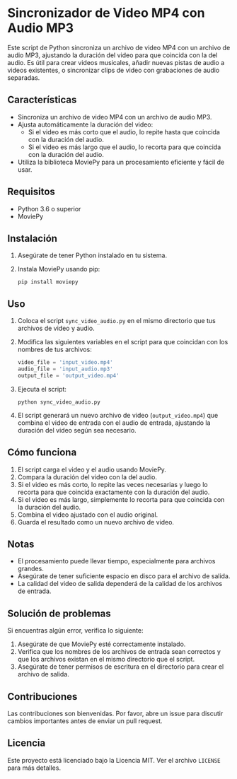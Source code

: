 # Sincronizador de Video MP4 con Audio MP3

Este script de Python sincroniza un archivo de video MP4 con un archivo de audio MP3, ajustando la duración del video para que coincida con la del audio. Es útil para crear videos musicales, añadir nuevas pistas de audio a videos existentes, o sincronizar clips de video con grabaciones de audio separadas.

## Características

- Sincroniza un archivo de video MP4 con un archivo de audio MP3.
- Ajusta automáticamente la duración del video:
  - Si el video es más corto que el audio, lo repite hasta que coincida con la duración del audio.
  - Si el video es más largo que el audio, lo recorta para que coincida con la duración del audio.
- Utiliza la biblioteca MoviePy para un procesamiento eficiente y fácil de usar.

## Requisitos

- Python 3.6 o superior
- MoviePy

## Instalación

1. Asegúrate de tener Python instalado en tu sistema.
2. Instala MoviePy usando pip:

   ```
   pip install moviepy
   ```

## Uso

1. Coloca el script `sync_video_audio.py` en el mismo directorio que tus archivos de video y audio.

2. Modifica las siguientes variables en el script para que coincidan con los nombres de tus archivos:

   ```python
   video_file = 'input_video.mp4'
   audio_file = 'input_audio.mp3'
   output_file = 'output_video.mp4'
   ```

3. Ejecuta el script:

   ```
   python sync_video_audio.py
   ```

4. El script generará un nuevo archivo de video (`output_video.mp4`) que combina el video de entrada con el audio de entrada, ajustando la duración del video según sea necesario.

## Cómo funciona

1. El script carga el video y el audio usando MoviePy.
2. Compara la duración del video con la del audio.
3. Si el video es más corto, lo repite las veces necesarias y luego lo recorta para que coincida exactamente con la duración del audio.
4. Si el video es más largo, simplemente lo recorta para que coincida con la duración del audio.
5. Combina el video ajustado con el audio original.
6. Guarda el resultado como un nuevo archivo de video.

## Notas

- El procesamiento puede llevar tiempo, especialmente para archivos grandes.
- Asegúrate de tener suficiente espacio en disco para el archivo de salida.
- La calidad del video de salida dependerá de la calidad de los archivos de entrada.

## Solución de problemas

Si encuentras algún error, verifica lo siguiente:

1. Asegúrate de que MoviePy esté correctamente instalado.
2. Verifica que los nombres de los archivos de entrada sean correctos y que los archivos existan en el mismo directorio que el script.
3. Asegúrate de tener permisos de escritura en el directorio para crear el archivo de salida.

## Contribuciones

Las contribuciones son bienvenidas. Por favor, abre un issue para discutir cambios importantes antes de enviar un pull request.

## Licencia

Este proyecto está licenciado bajo la Licencia MIT. Ver el archivo `LICENSE` para más detalles.
